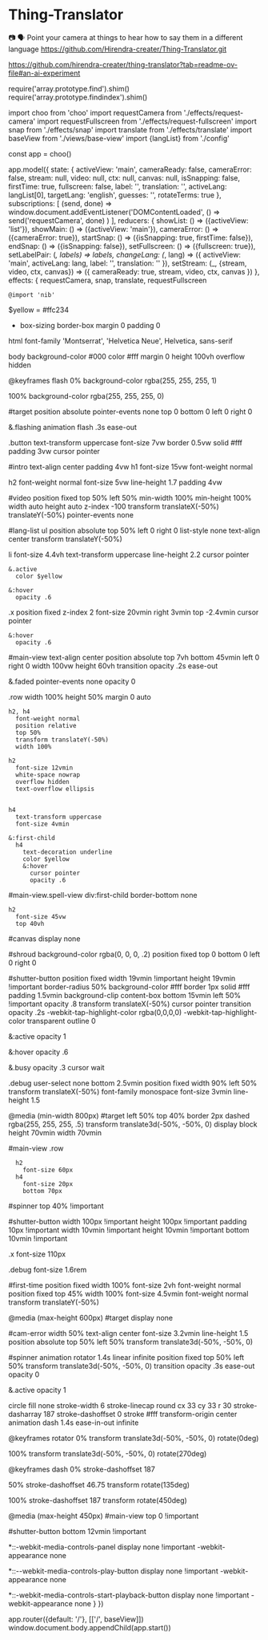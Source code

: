 # Thing-Translator
📷 🗣 Point your camera at things to hear how to say them in a different language
https://github.com/Hirendra-creater/Thing-Translator.git

https://github.com/hirendra-creater/thing-translator?tab=readme-ov-file#an-ai-experiment

<!DOCTYPE html>
<html lang="en">
  <head>
    <meta charset="utf-8" />
    <meta
      name="description"
      content="Point your camera at things to hear how to say them in a different language"

require('array.prototype.find').shim()
require('array.prototype.findindex').shim()

import choo from 'choo'
import requestCamera from './effects/request-camera'
import requestFullscreen from './effects/request-fullscreen'
import snap from './effects/snap'
import translate from './effects/translate'
import baseView from './views/base-view'
import {langList} from './config'

const app = choo()

app.model({
  state: {
    activeView: 'main',
    cameraReady: false,
    cameraError: false,
    stream: null,
    video: null,
    ctx: null,
    canvas: null,
    isSnapping: false,
    firstTime: true,
    fullscreen: false,
    label: '',
    translation: '',
    activeLang: langList[0],
    targetLang: 'english',
    guesses: '',
    rotateTerms: true
  },
  subscriptions: [
    (send, done) =>
      window.document.addEventListener('DOMContentLoaded', () =>
        send('requestCamera', done)
      )
  ],
  reducers: {
    showList: () => ({activeView: 'list'}),
    showMain: () => ({activeView: 'main'}),
    cameraError: () => ({cameraError: true}),
    startSnap: () => ({isSnapping: true, firstTime: false}),
    endSnap: () => ({isSnapping: false}),
    setFullscreen: () => ({fullscreen: true}),
    setLabelPair: (_, labels) => labels,
    changeLang: (_, lang) => ({
      activeView: 'main',
      activeLang: lang,
      label: '',
      translation: ''
    }),
    setStream: (_, {stream, video, ctx, canvas}) => ({
      cameraReady: true,
      stream,
      video,
      ctx,
      canvas
    })
  },
  effects: {
    requestCamera,
    snap,
    translate,
    requestFullscreen

    @import 'nib'

$yellow = #ffc234

*
  box-sizing border-box
  margin 0
  padding 0

html
  font-family 'Montserrat', 'Helvetica Neue', Helvetica, sans-serif

body
  background-color #000
  color #fff
  margin 0
  height 100vh
  overflow hidden


@keyframes flash
  0%
    background-color rgba(255, 255, 255, 1)

  100%
    background-color rgba(255, 255, 255, 0)

#target
  position absolute
  pointer-events none
  top 0
  bottom 0
  left 0
  right 0

  &.flashing
    animation flash .3s ease-out


.button
  text-transform uppercase
  font-size 7vw
  border 0.5vw solid #fff
  padding 3vw
  cursor pointer


#intro
  text-align center
  padding 4vw
  h1
    font-size 15vw
    font-weight normal

  h2
    font-weight normal
    font-size 5vw
    line-height 1.7
    padding 4vw

#video
  position fixed
  top 50%
  left 50%
  min-width 100%
  min-height 100%
  width auto
  height auto
  z-index -100
  transform translateX(-50%) translateY(-50%)
  pointer-events none

#lang-list
  ul
    position absolute
    top 50%
    left 0
    right 0
    list-style none
    text-align center
    transform translateY(-50%)

  li
    font-size 4.4vh
    text-transform uppercase
    line-height 2.2
    cursor pointer

    &.active
      color $yellow

    &:hover
      opacity .6

  .x
    position fixed
    z-index 2
    font-size 20vmin
    right 3vmin
    top -2.4vmin
    cursor pointer

    &:hover
      opacity .6


#main-view
  text-align center
  position absolute
  top 7vh
  bottom 45vmin
  left 0
  right 0
  width 100vw
  height 60vh
  transition opacity .2s ease-out

  &.faded
    pointer-events none
    opacity 0

  .row
    width 100%
    height 50%
    margin 0 auto

    h2, h4
      font-weight normal
      position relative
      top 50%
      transform translateY(-50%)
      width 100%

    h2
      font-size 12vmin
      white-space nowrap
      overflow hidden
      text-overflow ellipsis


    h4
      text-transform uppercase
      font-size 4vmin

    &:first-child
      h4
        text-decoration underline
        color $yellow
        &:hover
          cursor pointer
          opacity .6



#main-view.spell-view
  div:first-child
    border-bottom none

    h2
      font-size 45vw
      top 40vh


#canvas
  display none


#shroud
  background-color rgba(0, 0, 0, .2)
  position fixed
  top 0
  bottom 0
  left 0
  right 0


#shutter-button
  position fixed
  width 19vmin !important
  height 19vmin !important
  border-radius 50%
  background-color #fff
  border 1px solid #fff
  padding 1.5vmin
  background-clip content-box
  bottom 15vmin
  left 50% !important
  opacity .8
  transform translateX(-50%)
  cursor pointer
  transition opacity .2s
  -webkit-tap-highlight-color rgba(0,0,0,0)
  -webkit-tap-highlight-color transparent
  outline 0

  &:active
    opacity 1

  &:hover
    opacity .6

  &.busy
    opacity .3
    cursor wait


.debug
  user-select none
  bottom 2.5vmin
  position fixed
  width 90%
  left 50%
  transform translateX(-50%)
  font-family monospace
  font-size 3vmin
  line-height 1.5


@media (min-width 800px)
  #target
    left 50%
    top 40%
    border 2px dashed rgba(255, 255, 255, .5)
    transform translate3d(-50%, -50%, 0)
    display block
    height 70vmin
    width 70vmin

  #main-view
    .row

      h2
        font-size 60px
      h4
        font-size 20px
        bottom 70px

  #spinner
    top 40% !important


  #shutter-button
    width 100px !important
    height 100px !important
    padding 10px !important
    width 10vmin !important
    height 10vmin !important
    bottom 10vmin !important

  .x
    font-size 110px

  .debug
    font-size 1.6rem


#first-time
  position fixed
  width 100%
  font-size 2vh
  font-weight normal
  position fixed
  top 45%
  width 100%
  font-size 4.5vmin
  font-weight normal
  transform translateY(-50%)


@media (max-height 600px)
  #target
    display none


#cam-error
  width 50%
  text-align center
  font-size 3.2vmin
  line-height 1.5
  position absolute
  top 50%
  left 50%
  transform translate3d(-50%, -50%, 0)


#spinner
  animation rotator 1.4s linear infinite
  position fixed
  top 50%
  left 50%
  transform translate3d(-50%, -50%, 0)
  transition opacity .3s ease-out
  opacity 0

  &.active
    opacity 1

  circle
    fill none
    stroke-width 6
    stroke-linecap round
    cx 33
    cy 33
    r 30
    stroke-dasharray 187
    stroke-dashoffset 0
    stroke #fff
    transform-origin center
    animation dash 1.4s ease-in-out infinite


@keyframes rotator
  0%
    transform translate3d(-50%, -50%, 0) rotate(0deg)

  100%
    transform translate3d(-50%, -50%, 0) rotate(270deg)


@keyframes dash
  0%
    stroke-dashoffset 187

  50%
    stroke-dashoffset 46.75
    transform rotate(135deg)

  100%
    stroke-dashoffset 187
    transform rotate(450deg)


@media (max-height 450px)
  #main-view
    top 0 !important

  #shutter-button
    bottom 12vmin !important


*::-webkit-media-controls-panel
  display none !important
  -webkit-appearance none

*::--webkit-media-controls-play-button
  display none !important
  -webkit-appearance none

*::-webkit-media-controls-start-playback-button
  display none !important
  -webkit-appearance none
  }
})

app.router({default: '/'}, [['/', baseView]])
window.document.body.appendChild(app.start())
